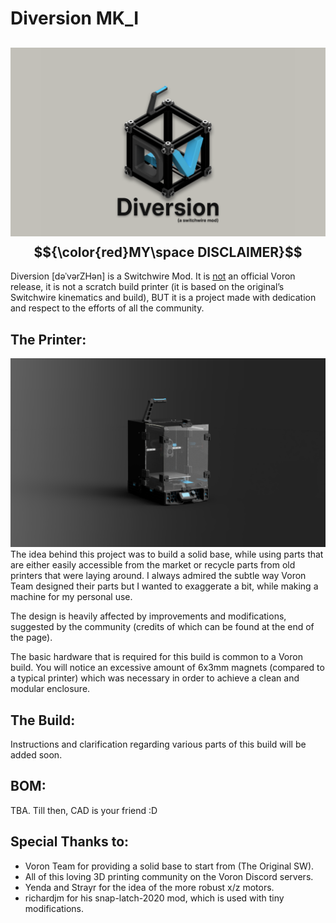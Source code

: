 Diversion MK_I
================
![Home](PIX/render_logo_1.png)
$${\color{red}MY\space DISCLAIMER}$$
--------------------------------
Diversion [dəˈvərZHən] is a Switchwire Mod. It is <ins>not</ins> an official Voron release, it is not a scratch build printer (it is based on the original’s Switchwire kinematics and build), BUT it is a project made with dedication and respect to the efforts of all the community.

The Printer:
--------------
![Home](PIX/diversion_render_1.png)
The idea behind this project was to build a solid base, while using parts that are either easily accessible from the market or recycle parts from old printers that were laying around. I always admired the subtle way Voron Team designed their parts but I wanted to exaggerate a bit, while making a machine for my personal use.

The design is heavily affected by improvements and modifications, suggested by the community (credits of which can be found at the end of the page).

The basic hardware that is required for this build is common to a Voron build. You will notice an excessive amount of 6x3mm magnets (compared to a typical printer) which was necessary in order to achieve a clean and modular enclosure.

The Build:
--------------
Instructions and clarification regarding various parts of this build will be added soon.

BOM:
--------------
TBA. Till then, CAD is your friend :D

Special Thanks to:
--------------------
+ Voron Team for providing a solid base to start from (The Original SW).
+ All of this loving 3D printing community on the Voron Discord servers.
+ Yenda and Strayr for the idea of the more robust x/z motors.
+ richardjm for his snap-latch-2020 mod, which is used with tiny modifications.
